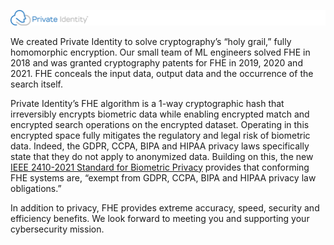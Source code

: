 [![logo-name](https://github.com/openinfer/PrivateIdentity/blob/master/images/Private-Identity-Logo-Long.png)](https://www.private.id/)

We created Private Identity to solve cryptography’s “holy grail,” fully homomorphic encryption. Our small team of ML engineers solved FHE in 2018 and was granted cryptography patents for FHE in 2019, 2020 and 2021. FHE conceals the input data, output data and the occurrence of the search itself.

Private Identity’s FHE algorithm is a 1-way cryptographic hash that irreversibly encrypts biometric data while enabling encrypted match and encrypted search operations on the encrypted dataset. Operating in this encrypted space fully mitigates the regulatory and legal risk of biometric data. Indeed, the GDPR, CCPA, BIPA and HIPAA privacy laws specifically state that they do not apply to anonymized data. Building on this, the new [IEEE 2410-2021 Standard for Biometric Privacy](https://standards.ieee.org/standard/2410-2021.html) provides that conforming FHE systems are,  “exempt from GDPR, CCPA, BIPA and HIPAA privacy law obligations.”

In addition to privacy, FHE provides extreme accuracy, speed, security and efficiency benefits. We look forward to meeting you and supporting your cybersecurity mission.
